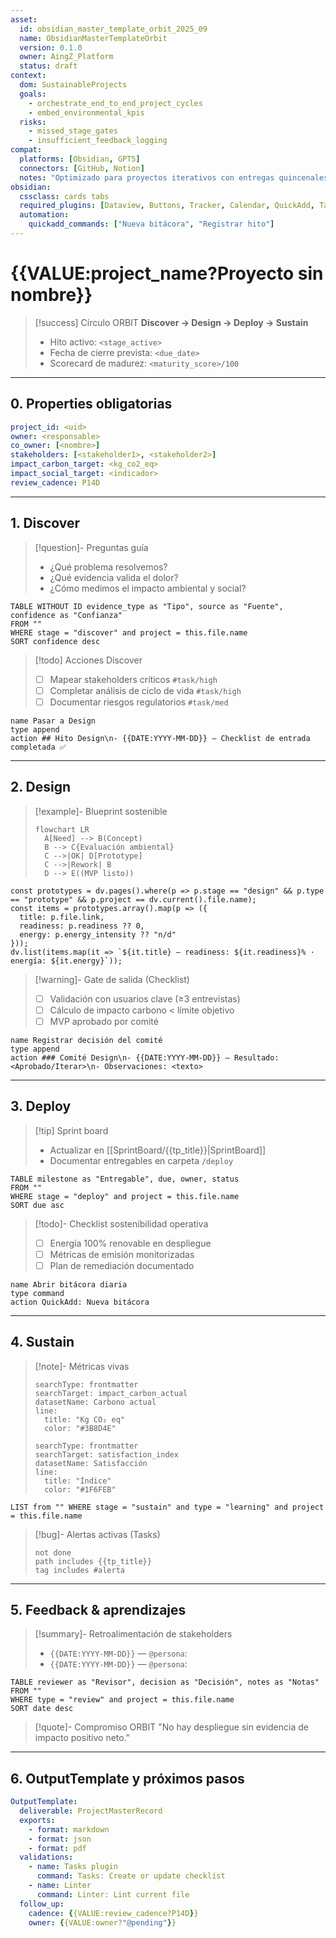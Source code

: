 ```yaml
---
asset:
  id: obsidian_master_template_orbit_2025_09
  name: ObsidianMasterTemplateOrbit
  version: 0.1.0
  owner: AingZ_Platform
  status: draft
context:
  dom: SustainableProjects
  goals:
    - orchestrate_end_to_end_project_cycles
    - embed_environmental_kpis
  risks:
    - missed_stage_gates
    - insufficient_feedback_logging
compat:
  platforms: [Obsidian, GPT5]
  connectors: [GitHub, Notion]
  notes: "Optimizado para proyectos iterativos con entregas quincenales."
obsidian:
  cssclass: cards tabs
  required_plugins: [Dataview, Buttons, Tracker, Calendar, QuickAdd, Tasks]
  automation:
    quickadd_commands: ["Nueva bitácora", "Registrar hito"]
---
```


# {{VALUE:project_name?Proyecto sin nombre}}

> [!success] Círculo ORBIT
> **Discover → Design → Deploy → Sustain**
>
> - Hito activo: `<stage_active>`
> - Fecha de cierre prevista: `<due_date>`
> - Scorecard de madurez: `<maturity_score>/100`

---

## 0. Properties obligatorias

```yaml
project_id: <uid>
owner: <responsable>
co_owner: [<nombre>]
stakeholders: [<stakeholder1>, <stakeholder2>]
impact_carbon_target: <kg_co2_eq>
impact_social_target: <indicador>
review_cadence: P14D
```

---

## 1. Discover

> [!question]- Preguntas guía
> - ¿Qué problema resolvemos?
> - ¿Qué evidencia valida el dolor?
> - ¿Cómo medimos el impacto ambiental y social?

```dataview
TABLE WITHOUT ID evidence_type as "Tipo", source as "Fuente", confidence as "Confianza"
FROM ""
WHERE stage = "discover" and project = this.file.name
SORT confidence desc
```

> [!todo] Acciones Discover
> - [ ] Mapear stakeholders críticos `#task/high`
> - [ ] Completar análisis de ciclo de vida `#task/high`
> - [ ] Documentar riesgos regulatorios `#task/med`

```button
name Pasar a Design
type append
action ## Hito Design\n- {{DATE:YYYY-MM-DD}} — Checklist de entrada completada ✅
```

---

## 2. Design

> [!example]- Blueprint sostenible
> ```mermaid
> flowchart LR
>   A[Need] --> B(Concept)
>   B --> C{Evaluación ambiental}
>   C -->|OK| D[Prototype]
>   C -->|Rework| B
>   D --> E((MVP listo))
> ```

```dataviewjs
const prototypes = dv.pages().where(p => p.stage == "design" && p.type == "prototype" && p.project == dv.current().file.name);
const items = prototypes.array().map(p => ({
  title: p.file.link,
  readiness: p.readiness ?? 0,
  energy: p.energy_intensity ?? "n/d"
}));
dv.list(items.map(it => `${it.title} — readiness: ${it.readiness}% · energía: ${it.energy}`));
```

> [!warning]- Gate de salida (Checklist)
> - [ ] Validación con usuarios clave (≥3 entrevistas)
> - [ ] Cálculo de impacto carbono < límite objetivo
> - [ ] MVP aprobado por comité

```button
name Registrar decisión del comité
type append
action ### Comité Design\n- {{DATE:YYYY-MM-DD}} — Resultado: <Aprobado/Iterar>\n- Observaciones: <texto>
```

---

## 3. Deploy

> [!tip] Sprint board
> - Actualizar en [[SprintBoard/{{tp_title}}|SprintBoard]]
> - Documentar entregables en carpeta `/deploy`

```dataview
TABLE milestone as "Entregable", due, owner, status
FROM ""
WHERE stage = "deploy" and project = this.file.name
SORT due asc
```

> [!todo]- Checklist sostenibilidad operativa
> - [ ] Energía 100% renovable en despliegue
> - [ ] Métricas de emisión monitorizadas
> - [ ] Plan de remediación documentado

```button
name Abrir bitácora diaria
type command
action QuickAdd: Nueva bitácora
```

---

## 4. Sustain

> [!note]- Métricas vivas
> ```tracker
> searchType: frontmatter
> searchTarget: impact_carbon_actual
> datasetName: Carbono actual
> line:
>   title: "Kg CO₂ eq"
>   color: "#3B8D4E"
> ```
>
> ```tracker
> searchType: frontmatter
> searchTarget: satisfaction_index
> datasetName: Satisfacción
> line:
>   title: "Índice"
>   color: "#1F6FEB"
> ```

```dataview
LIST from "" WHERE stage = "sustain" and type = "learning" and project = this.file.name
```

> [!bug]- Alertas activas (Tasks)
> ```tasks
> not done
> path includes {{tp_title}}
> tag includes #alerta
> ```

---

## 5. Feedback & aprendizajes

> [!summary]- Retroalimentación de stakeholders
> - `{{DATE:YYYY-MM-DD}}` — `@persona`: <feedback>
> - `{{DATE:YYYY-MM-DD}}` — `@persona`: <feedback>

```dataview
TABLE reviewer as "Revisor", decision as "Decisión", notes as "Notas"
FROM ""
WHERE type = "review" and project = this.file.name
SORT date desc
```

> [!quote]- Compromiso ORBIT
> "No hay despliegue sin evidencia de impacto positivo neto."

---

## 6. OutputTemplate y próximos pasos

```yaml
OutputTemplate:
  deliverable: ProjectMasterRecord
  exports:
    - format: markdown
    - format: json
    - format: pdf
  validations:
    - name: Tasks plugin
      command: Tasks: Create or update checklist
    - name: Linter
      command: Linter: Lint current file
  follow_up:
    cadence: {{VALUE:review_cadence?P14D}}
    owner: {{VALUE:owner?"@pending"}}
```
